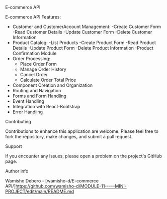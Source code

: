 E-commerce API

E-commerce API Features:
 - Customer and CustomerAccount Management:
    -Create Customer Form
    -Read Customer Details
    -Update Customer Form
    -Delete Customer Information
 - Product Catalog:
   -List Products
   -Create Product Form
   -Read Product Details
   -Update Product Form
   -Delete Product Information
   -Product Confirmation Module
- Order Processing:
  - Place Order Form
  - Manage Order History
  - Cancel Order
  - Calculate Order Total Price
- Component Creation and Organization
- Routing and Navigation
- Forms and Form Handling
- Event Handling
- Integration with React-Bootstrap
- Error Handling
 
Contributing

Contributions to enhance this application are welcome. Please feel free to fork the repository, make changes, and submit a pull request.

Support

If you encounter any issues, please open a problem on the project's GitHub page.

Author info

Wamisho Debero - [wamisho-d/E-commerce API/]https://github.com/wamisho-d/MODULE-11-----MINI-PROJECT/edit/main/README.md

 
